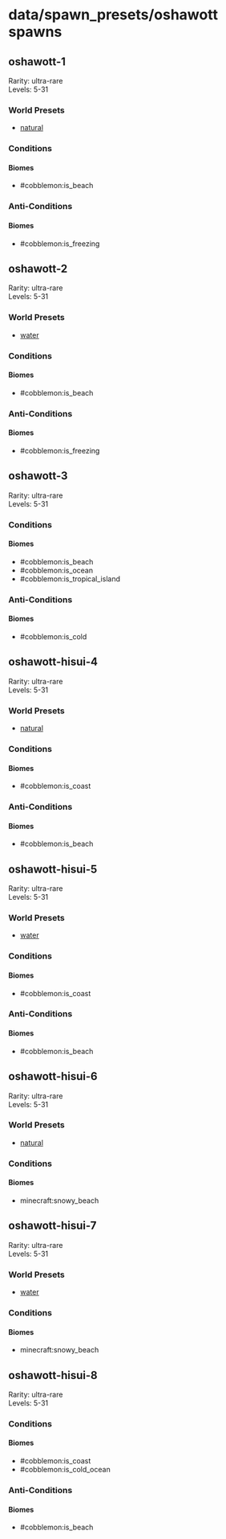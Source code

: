 # data/spawn_presets/oshawott spawns  
  
## oshawott-1  
Rarity: ultra-rare  
Levels: 5-31  
  
### World Presets  
* [natural](/data/world_presets/natural.md)  
  
### Conditions  
  
#### Biomes  
  * #cobblemon:is_beach
  
  
### Anti-Conditions  
  
#### Biomes  
  * #cobblemon:is_freezing
  
  
## oshawott-2  
Rarity: ultra-rare  
Levels: 5-31  
  
### World Presets  
* [water](/data/world_presets/water.md)  
  
### Conditions  
  
#### Biomes  
  * #cobblemon:is_beach
  
  
### Anti-Conditions  
  
#### Biomes  
  * #cobblemon:is_freezing
  
  
## oshawott-3  
Rarity: ultra-rare  
Levels: 5-31  
  
### Conditions  
  
#### Biomes  
  * #cobblemon:is_beach
  * #cobblemon:is_ocean
  * #cobblemon:is_tropical_island
  
  
### Anti-Conditions  
  
#### Biomes  
  * #cobblemon:is_cold
  
  
## oshawott-hisui-4  
Rarity: ultra-rare  
Levels: 5-31  
  
### World Presets  
* [natural](/data/world_presets/natural.md)  
  
### Conditions  
  
#### Biomes  
  * #cobblemon:is_coast
  
  
### Anti-Conditions  
  
#### Biomes  
  * #cobblemon:is_beach
  
  
## oshawott-hisui-5  
Rarity: ultra-rare  
Levels: 5-31  
  
### World Presets  
* [water](/data/world_presets/water.md)  
  
### Conditions  
  
#### Biomes  
  * #cobblemon:is_coast
  
  
### Anti-Conditions  
  
#### Biomes  
  * #cobblemon:is_beach
  
  
## oshawott-hisui-6  
Rarity: ultra-rare  
Levels: 5-31  
  
### World Presets  
* [natural](/data/world_presets/natural.md)  
  
### Conditions  
  
#### Biomes  
  * minecraft:snowy_beach
  
  
## oshawott-hisui-7  
Rarity: ultra-rare  
Levels: 5-31  
  
### World Presets  
* [water](/data/world_presets/water.md)  
  
### Conditions  
  
#### Biomes  
  * minecraft:snowy_beach
  
  
## oshawott-hisui-8  
Rarity: ultra-rare  
Levels: 5-31  
  
### Conditions  
  
#### Biomes  
  * #cobblemon:is_coast
  * #cobblemon:is_cold_ocean
  
  
### Anti-Conditions  
  
#### Biomes  
  * #cobblemon:is_beach
  
